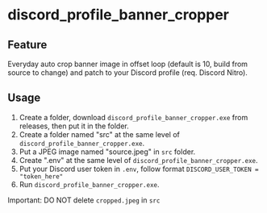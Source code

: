 # discord_profile_banner_cropper

## Feature
Everyday auto crop banner image in offset loop (default is 10, build from source to change) and patch to your Discord profile (req. Discord Nitro).

## Usage
1. Create a folder, download `discord_profile_banner_cropper.exe` from releases, then put it in the folder.
2. Create a folder named "src" at the same level of `discord_profile_banner_cropper.exe`.
3. Put a JPEG image named "source.jpeg" in `src` folder.
4. Create ".env" at the same level of `discord_profile_banner_cropper.exe`.
5. Put your Discord user token in `.env`, follow format `DISCORD_USER_TOKEN = "token_here"`
6. Run `discord_profile_banner_cropper.exe`.  
  
Important: DO NOT delete `cropped.jpeg` in `src`
